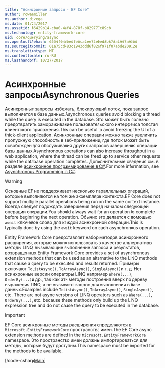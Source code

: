 ```yaml
---
title: "Асинхронные запросы - EF Core"
author: rowanmiller
ms.author: divega
ms.date: 01/24/2017
ms.assetid: b6429b14-cba0-4af4-878f-b829777c89cb
ms.technology: entity-framework-core
uid: core/querying/async
ms.openlocfilehash: 6554f04d0edfe0ca2ee72ebed8b878a1997a9500
ms.sourcegitcommit: 01a75cd483c1943ddd6f82af971f07abde20912e
ms.translationtype: MT
ms.contentlocale: ru-RU
ms.lasthandoff: 10/27/2017
---
```

# <a name="asynchronous-queries"></a><span data-ttu-id="e1282-102">Асинхронные запросы</span><span class="sxs-lookup"><span data-stu-id="e1282-102">Asynchronous Queries</span></span>

<span data-ttu-id="e1282-103">Асинхронные запросы избежать, блокирующий поток, пока запрос выполняется в базе данных.</span><span class="sxs-lookup"><span data-stu-id="e1282-103">Asynchronous queries avoid blocking a thread while the query is executed in the database.</span></span> <span data-ttu-id="e1282-104">Это может быть полезно предотвратить замораживание пользовательского интерфейса толстая клиентского приложения.</span><span class="sxs-lookup"><span data-stu-id="e1282-104">This can be useful to avoid freezing the UI of a thick-client application.</span></span> <span data-ttu-id="e1282-105">Асинхронные операции можно также увеличить пропускную способность в веб-приложении, где поток может быть освобожден для обслуживания других запросов завершения операции базы данных.</span><span class="sxs-lookup"><span data-stu-id="e1282-105">Asynchronous operations can also increase throughput in a web application, where the thread can be freed up to service other requests while the database operation completes.</span></span> <span data-ttu-id="e1282-106">Дополнительные сведения см. в разделе [асинхронное программирование в C#](https://docs.microsoft.com/dotnet/csharp/async).</span><span class="sxs-lookup"><span data-stu-id="e1282-106">For more information, see [Asynchronous Programming in C#](https://docs.microsoft.com/dotnet/csharp/async).</span></span>

> [!WARNING]  
> <span data-ttu-id="e1282-107">Основные EF не поддерживает несколько параллельных операций, которые выполняются на том же экземпляре контекста.</span><span class="sxs-lookup"><span data-stu-id="e1282-107">EF Core does not support multiple parallel operations being run on the same context instance.</span></span> <span data-ttu-id="e1282-108">Всегда следует подождать завершения перед началом следующей операции операции.</span><span class="sxs-lookup"><span data-stu-id="e1282-108">You should always wait for an operation to complete before beginning the next operation.</span></span> <span data-ttu-id="e1282-109">Обычно это делается с помощью `await` ключевое слово для каждой асинхронной операции.</span><span class="sxs-lookup"><span data-stu-id="e1282-109">This is typically done by using the `await` keyword on each asynchronous operation.</span></span>

<span data-ttu-id="e1282-110">Entity Framework Core предоставляет набор методов асинхронного расширения, которые можно использовать в качестве альтернативы методы LINQ, вызывающие выполнение запроса и результатов, возвращенных.</span><span class="sxs-lookup"><span data-stu-id="e1282-110">Entity Framework Core provides a set of asynchronous extension methods that can be used as an alternative to the LINQ methods that cause a query to be executed and results returned.</span></span> <span data-ttu-id="e1282-111">Примеры включают `ToListAsync()`, `ToArrayAsync()`, `SingleAsync()`и т. д. Нет асинхронные версии операторы LINQ например `Where(...)`, `OrderBy(...)`и др., так как эти методы построения вверх по дереву выражения LINQ, а не вызывают запрос для выполнения в базе данных.</span><span class="sxs-lookup"><span data-stu-id="e1282-111">Examples include `ToListAsync()`, `ToArrayAsync()`, `SingleAsync()`, etc. There are not async versions of LINQ operators such as `Where(...)`, `OrderBy(...)`, etc. because these methods only build up the LINQ expression tree and do not cause the query to be executed in the database.</span></span>

> [!IMPORTANT]  
> <span data-ttu-id="e1282-112">EF Core асинхронные методы расширения определяются в `Microsoft.EntityFrameworkCore` пространства имен.</span><span class="sxs-lookup"><span data-stu-id="e1282-112">The EF Core async extension methods are defined in the `Microsoft.EntityFrameworkCore` namespace.</span></span> <span data-ttu-id="e1282-113">Это пространство имен должны импортироваться для методы, которые будут доступны.</span><span class="sxs-lookup"><span data-stu-id="e1282-113">This namespace must be imported for the methods to be available.</span></span>

[!code-csharp[Main](../../../samples/core/Querying/Querying/Async/Sample.cs#Sample)]
